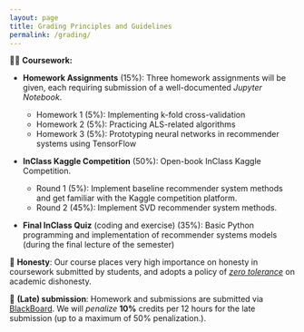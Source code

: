 ```yaml
---
layout: page
title: Grading Principles and Guidelines
permalink: /grading/
---
```


👨‍💻 **Coursework:**

- **Homework Assignments** (15%): Three homework assignments will be given, each requiring submission of a well-documented *Jupyter Notebook*.

  - Homework 1 (5%): Implementing k-fold cross-validation
  - Homework 2 (5%): Practicing ALS-related algorithms
  - Homework 3 (5%): Prototyping neural networks in recommender systems using TensorFlow

- **InClass Kaggle Competition** (50%): Open-book InClass Kaggle Competition.
  - Round 1 (5%): Implement baseline recommender system methods and get familiar with the Kaggle competition platform.
  - Round 2 (45%): Implement SVD recommender system methods.

- **Final InClass Quiz** (coding and exercise) (35%): Basic Python programming and implementation of recommender systems models (during the final lecture of the semester)

<!-- 👨🏻‍🤝‍👨🏾 **Collaboration policy**: we admit you to form a group to finish your real application projects. The number of group members should be smaller or equal than 2. The contribution of each member should be clearly stated in the final report. You will receive 5% points (of the project) if you work solo to projects. -->

📝 **Honesty**: Our course places very high importance on honesty in coursework submitted by students, and adopts a policy of [*zero tolerance*](https://www.cuhk.edu.hk/policy/academichonesty/Eng_htm_files_(2013-14)/index_page2.htm) on academic dishonesty. 

📢 **(Late) submission**: Homework and submissions are submitted via [BlackBoard](https://blackboard.cuhk.edu.hk/ultra). We will *penalize* **10%** credits per 12 hours for the late submission (up to a maximum of 50% penalization.).
